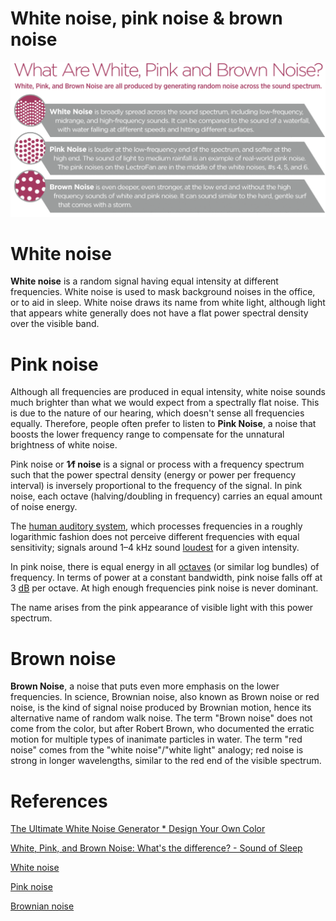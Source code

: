 # White noise, pink noise & brown noise

![](images/Untitled-ac3170fd-d115-4dbf-972c-6bc3f72dc755.png)
# White noise

**White noise** is a random signal having equal intensity at different frequencies. White noise is used to mask background noises in the office, or to aid in sleep. White noise draws its name from white light, although light that appears white generally does not have a flat power spectral density over the visible band.

# Pink noise

Although all frequencies are produced in equal intensity, white noise sounds much brighter than what we would expect from a spectrally flat noise. This is due to the nature of our hearing, which doesn't sense all frequencies equally. Therefore, people often prefer to listen to **Pink Noise**, a noise that boosts the lower frequency range to compensate for the unnatural brightness of white noise. 

Pink noise or **​1⁄f noise** is a signal or process with a frequency spectrum such that the power spectral density (energy or power per frequency interval) is inversely proportional to the frequency of the signal. In pink noise, each octave (halving/doubling in frequency) carries an equal amount of noise energy.

The [human auditory system](https://en.wikipedia.org/wiki/Human_auditory_system), which processes frequencies in a roughly logarithmic fashion does not perceive different frequencies with equal sensitivity; signals around 1–4 kHz sound [loudest](https://en.wikipedia.org/wiki/Loudness) for a given intensity.

In pink noise, there is equal energy in all [octaves](https://en.wikipedia.org/wiki/Octave) (or similar log bundles) of frequency. In terms of power at a constant bandwidth, pink noise falls off at 3 [dB](https://en.wikipedia.org/wiki/Decibel) per octave. At high enough frequencies pink noise is never dominant.

The name arises from the pink appearance of visible light with this power spectrum.

# Brown noise

**Brown Noise**, a noise that puts even more emphasis on the lower frequencies. In science, Brownian noise, also known as Brown noise or red noise, is the kind of signal noise produced by Brownian motion, hence its alternative name of random walk noise. The term "Brown noise" does not come from the color, but after Robert Brown, who documented the erratic motion for multiple types of inanimate particles in water. The term "red noise" comes from the "white noise"/"white light" analogy; red noise is strong in longer wavelengths, similar to the red end of the visible spectrum.

# References

[The Ultimate White Noise Generator * Design Your Own Color](https://mynoise.net/NoiseMachines/whiteNoiseGenerator.php)

[White, Pink, and Brown Noise: What's the difference? - Sound of Sleep](https://www.soundofsleep.com/2017/07/18/white-pink-brown-noise-whats-difference/)

[White noise](https://en.wikipedia.org/wiki/White_noise)

[Pink noise](https://en.wikipedia.org/wiki/Pink_noise)

[Brownian noise](https://en.wikipedia.org/wiki/Brownian_noise)
